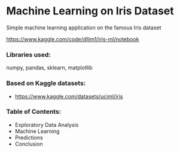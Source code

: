 # Machine Learning on Iris Dataset

Simple machine learning application on the famous Iris dataset

https://www.kaggle.com/code/dllim1/iris-ml/notebook

### Libraries used:

numpy, pandas, sklearn, matplotlib

### Based on Kaggle datasets:
- https://www.kaggle.com/datasets/uciml/iris

### Table of Contents:
- Exploratory Data Analysis
- Machine Learning
- Predictions
- Conclusion

